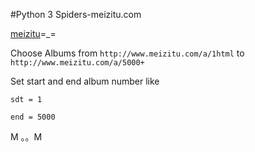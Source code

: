 #Python 3 Spiders-meizitu.com

[meizitu](http://www.meizitu.com)=_=

Choose Albums from `http://www.meizitu.com/a/1html` to `http://www.meizitu.com/a/5000+`

Set start and end album number like 

`sdt = 1`

`end = 5000`

M 。。M